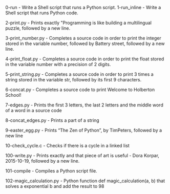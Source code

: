 0-run - Write a Shell script that runs a Python script.
1-run_inline - Write a Shell script that runs Python code.

2-print.py - Prints exactly "Programming is like building a multilingual puzzle, followed by a new line.

3-print_number.py - Completes a source code in order to print the integer stored in the variable number, followed by Battery street, followed by a new line.

4-print_float.py - Completes a source code in order to print the float stored in the variable number with a precision of 2 digits.

5-print_string.py - Completes a source code in order to print 3 times a string stored in the variable str, followed by its first 9 characters.

6-concat.py - Completes a source code to print Welcome to Holberton School!

7-edges.py - Prints the first 3 letters, the last 2 letters and the middle word of a word in a source code

8-concat_edges.py - Prints a part of a string

9-easter_egg.py - Prints “The Zen of Python”, by TimPeters, followed by a new line

10-check_cycle.c - Checks if there is a cycle in a linked list

100-write.py - Prints exactly and that piece of art is useful - Dora Korpar, 2015-10-19, followed by a new line.

101-compile - Compiles a Python script file.

102-magic_calculation.py - Python function def magic_calculation(a, b) that solves a exponential b and add the result to 98
